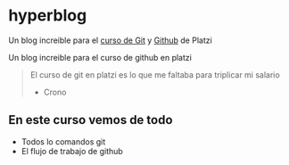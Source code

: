 # hyperblog
Un blog increible para el [curso de Git](http://platzi "curso de Git") y [Github](http://github "Github") de Platzi

Un blog increible para el curso de github en platzi 
> El curso de git en platzi es lo que me faltaba para triplicar mi salario
>-  Crono

## En este curso vemos de todo
- Todos lo comandos git 
- El flujo de trabajo de github